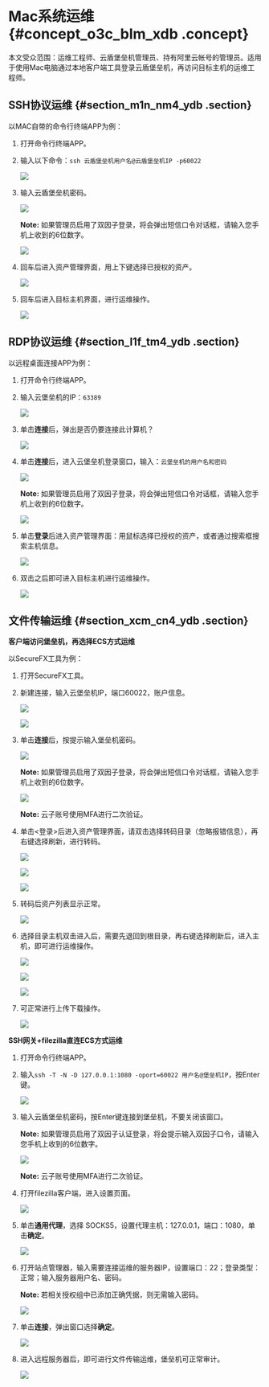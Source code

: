 # Mac系统运维 {#concept_o3c_blm_xdb .concept}

本文受众范围：运维工程师、云盾堡垒机管理员、持有阿里云帐号的管理员。适用于使用Mac电脑通过本地客户端工具登录云盾堡垒机，再访问目标主机的运维工程师。

## SSH协议运维 {#section_m1n_nm4_ydb .section}

以MAC自带的命令行终端APP为例：

1.  打开命令行终端APP。
2.  输入以下命令：`ssh 云盾堡垒机用户名@云盾堡垒机IP -p60022`

    ![](http://static-aliyun-doc.oss-cn-hangzhou.aliyuncs.com/assets/img/12747/4107_zh-CN.png)

3.  输入云盾堡垒机密码。

    ![](http://static-aliyun-doc.oss-cn-hangzhou.aliyuncs.com/assets/img/12747/4108_zh-CN.png)

    **Note:** 如果管理员启用了双因子登录，将会弹出短信口令对话框，请输入您手机上收到的6位数字。

    ![](http://static-aliyun-doc.oss-cn-hangzhou.aliyuncs.com/assets/img/12747/4109_zh-CN.png)

4.  回车后进入资产管理界面，用上下键选择已授权的资产。

    ![](http://static-aliyun-doc.oss-cn-hangzhou.aliyuncs.com/assets/img/12747/4110_zh-CN.png)

5.  回车后进入目标主机界面，进行运维操作。

    ![](http://static-aliyun-doc.oss-cn-hangzhou.aliyuncs.com/assets/img/12747/4111_zh-CN.png)


## RDP协议运维 {#section_l1f_tm4_ydb .section}

以远程桌面连接APP为例：

1.  打开命令行终端APP。
2.  输入云堡垒机的IP：`63389`

    ![](http://static-aliyun-doc.oss-cn-hangzhou.aliyuncs.com/assets/img/12747/4112_zh-CN.png)

3.  单击**连接**后，弹出是否仍要连接此计算机？

    ![](http://static-aliyun-doc.oss-cn-hangzhou.aliyuncs.com/assets/img/12747/4113_zh-CN.png)

4.  单击**连接**后，进入云堡垒机登录窗口，输入：`云堡垒机的用户名和密码`

    ![](http://static-aliyun-doc.oss-cn-hangzhou.aliyuncs.com/assets/img/12747/4114_zh-CN.png)

    **Note:** 如果管理员启用了双因子登录，将会弹出短信口令对话框，请输入您手机上收到的6位数字。

    ![](http://static-aliyun-doc.oss-cn-hangzhou.aliyuncs.com/assets/img/12747/4115_zh-CN.png)

5.  单击**登录**后进入资产管理界面：用鼠标选择已授权的资产，或者通过搜索框搜索主机信息。

    ![](http://static-aliyun-doc.oss-cn-hangzhou.aliyuncs.com/assets/img/12747/4116_zh-CN.png)

6.  双击之后即可进入目标主机进行运维操作。

    ![](http://static-aliyun-doc.oss-cn-hangzhou.aliyuncs.com/assets/img/12747/4117_zh-CN.png)


## 文件传输运维 {#section_xcm_cn4_ydb .section}

**客户端访问堡垒机，再选择ECS方式运维**

以SecureFX工具为例：

1.  打开SecureFX工具。
2.  新建连接，输入云堡垒机IP，端口60022，账户信息。

    ![](http://static-aliyun-doc.oss-cn-hangzhou.aliyuncs.com/assets/img/12747/4118_zh-CN.png)

    ![](http://static-aliyun-doc.oss-cn-hangzhou.aliyuncs.com/assets/img/12747/4119_zh-CN.png)

3.  单击**连接**后，按提示输入堡垒机密码。

    ![](http://static-aliyun-doc.oss-cn-hangzhou.aliyuncs.com/assets/img/12747/4120_zh-CN.png)

    **Note:** 如果管理员启用了双因子登录，将会弹出短信口令对话框，请输入您手机上收到的6位数字。

    ![](http://static-aliyun-doc.oss-cn-hangzhou.aliyuncs.com/assets/img/12747/4121_zh-CN.png)

    **Note:** 云子账号使用MFA进行二次验证。

4.  单击<登录\>后进入资产管理界面，请双击选择转码目录（忽略报错信息），再右键选择刷新，进行转码。

    ![](http://static-aliyun-doc.oss-cn-hangzhou.aliyuncs.com/assets/img/12747/4122_zh-CN.png)

    ![](http://static-aliyun-doc.oss-cn-hangzhou.aliyuncs.com/assets/img/12747/4123_zh-CN.png)

    ![](http://static-aliyun-doc.oss-cn-hangzhou.aliyuncs.com/assets/img/12747/4124_zh-CN.png)

5.  转码后资产列表显示正常。

    ![](http://static-aliyun-doc.oss-cn-hangzhou.aliyuncs.com/assets/img/12747/4125_zh-CN.png)

6.  选择目录主机双击进入后，需要先退回到根目录，再右键选择刷新后，进入主机，即可进行运维操作。

    ![](http://static-aliyun-doc.oss-cn-hangzhou.aliyuncs.com/assets/img/12747/4126_zh-CN.png)

    ![](http://static-aliyun-doc.oss-cn-hangzhou.aliyuncs.com/assets/img/12747/4127_zh-CN.png)

    ![](http://static-aliyun-doc.oss-cn-hangzhou.aliyuncs.com/assets/img/12747/4128_zh-CN.png)

7.  可正常进行上传下载操作。

    ![](http://static-aliyun-doc.oss-cn-hangzhou.aliyuncs.com/assets/img/12747/4129_zh-CN.png)


**SSH网关+filezilla直连ECS方式运维**

1.  打开命令行终端APP。
2.  输入`ssh -T -N -D 127.0.0.1:1080 -oport=60022 用户名@堡垒机IP`，按Enter键。

    ![](http://static-aliyun-doc.oss-cn-hangzhou.aliyuncs.com/assets/img/12747/4130_zh-CN.png)

3.  输入云盾堡垒机密码，按Enter键连接到堡垒机，不要关闭该窗口。

    **Note:** 如果管理员启用了双因子认证登录，将会提示输入双因子口令，请输入您手机上收到的6位数字。

    ![](http://static-aliyun-doc.oss-cn-hangzhou.aliyuncs.com/assets/img/12747/4131_zh-CN.png)

    **Note:** 云子账号使用MFA进行二次验证。

4.  打开filezilla客户端，进入设置页面。

    ![](http://static-aliyun-doc.oss-cn-hangzhou.aliyuncs.com/assets/img/12747/4132_zh-CN.png)

5.  单击**通用代理**，选择 SOCKS5，设置代理主机：127.0.0.1，端口：1080，单击**确定**。

    ![](http://static-aliyun-doc.oss-cn-hangzhou.aliyuncs.com/assets/img/12747/4133_zh-CN.png)

6.  打开站点管理器，输入需要连接运维的服务器IP，设置端口：22；登录类型：正常；输入服务器用户名、密码。

    **Note:** 若相关授权组中已添加正确凭据，则无需输入密码。

    ![](http://static-aliyun-doc.oss-cn-hangzhou.aliyuncs.com/assets/img/12747/4134_zh-CN.png)

7.  单击**连接**，弹出窗口选择**确定**。

    ![](http://static-aliyun-doc.oss-cn-hangzhou.aliyuncs.com/assets/img/12747/4135_zh-CN.png)

8.  进入远程服务器后，即可进行文件传输运维，堡垒机可正常审计。

    ![](http://static-aliyun-doc.oss-cn-hangzhou.aliyuncs.com/assets/img/12747/4136_zh-CN.png)


